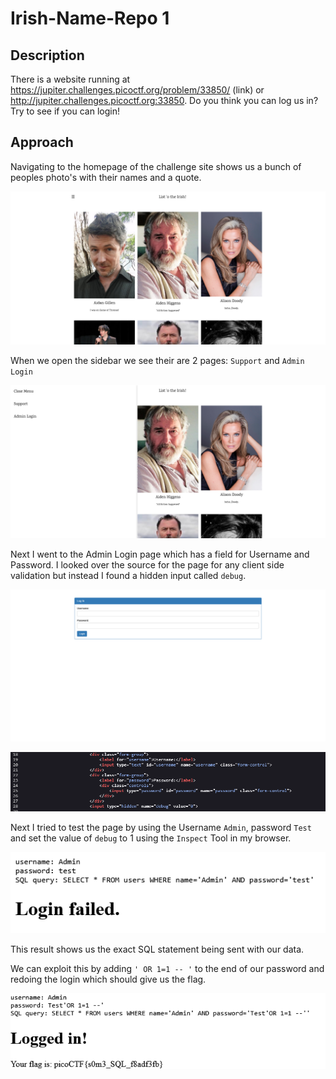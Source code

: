 # Irish-Name-Repo 1

## Description

There is a website running at https://jupiter.challenges.picoctf.org/problem/33850/ (link) or http://jupiter.challenges.picoctf.org:33850. Do you think you can log us in? Try to see if you can login!

## Approach

Navigating to the homepage of the challenge site shows us a bunch of peoples photo's with their names and a quote.

![Homepage](images/homepage.png)

When we open the sidebar we see their are 2 pages: `Support` and `Admin Login`

![Sidebar](images/sidebar.png)

Next I went to the Admin Login page which has a field for Username and Password. I looked over the source for the page for any client side validation but instead I found a hidden input called `debug`.

![Login Page](images/login.png)

![Debug Input](images/debug.png)

Next I tried to test the page by using the Username `Admin`, password `Test` and set the value of `debug` to 1 using the `Inspect` Tool in my browser.

![Result 1](images/result1.png)

This result shows us the exact SQL statement being sent with our data.

We can exploit this by adding `' OR 1=1 -- '` to the end of our password and redoing the login which should give us the flag.

![Flag](images/flag.png)
